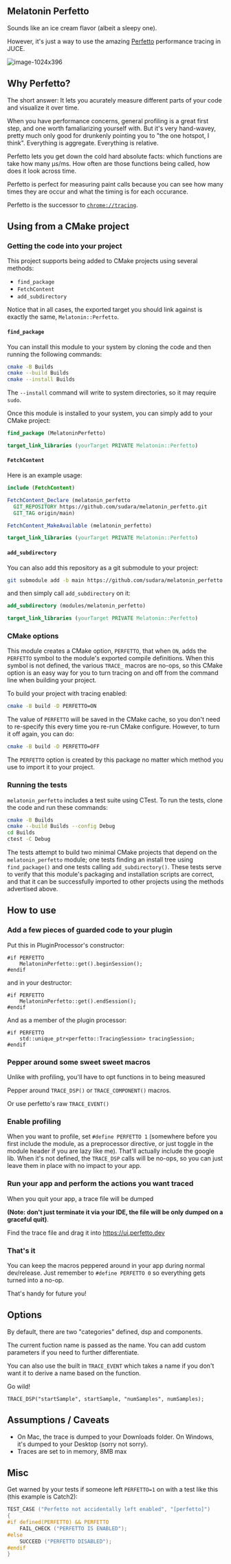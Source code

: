 ## Melatonin Perfetto

Sounds like an ice cream flavor (albeit a sleepy one).

However, it's just a way to use the amazing [Perfetto](http://perfetto.dev) performance tracing in JUCE.

![image-1024x396](https://user-images.githubusercontent.com/472/180338251-ce3c5814-ff9c-4fbb-a8c0-9caefc2f34dc.png)

## Why Perfetto?

The short answer: It lets you acurately measure different parts of your code and visualize it over time.

When you have performance concerns, general profiling is a great first step, and one worth famaliarizing yourself with. But it's very hand-wavey, pretty much only good for drunkenly pointing you to "the one hotspot, I think". Everything is aggregate. Everything is relative. 

Perfetto lets you get down the cold hard absolute facts: which functions are take how many µs/ms. How often are those functions being called, how does it look across time.

Perfetto is perfect for measuring paint calls because you can see how many times they are occur and what the timing is for each occurance. 

Perfetto is the successor to [`chrome://tracing`](https://slack.engineering/chrome-tracing-for-fun-and-profit/). 


## Using from a CMake project

### Getting the code into your project

This project supports being added to CMake projects using several methods:
- `find_package`
- `FetchContent`
- `add_subdirectory`

Notice that in all cases, the exported target you should link against is exactly the same, `Melatonin::Perfetto`.

#### `find_package`

You can install this module to your system by cloning the code and then running the following commands:
```sh
cmake -B Builds
cmake --build Builds
cmake --install Builds
```

The `--install` command will write to system directories, so it may require `sudo`.

Once this module is installed to your system, you can simply add to your CMake project:
```cmake
find_package (MelatoninPerfetto)

target_link_libraries (yourTarget PRIVATE Melatonin::Perfetto)
```

#### `FetchContent`

Here is an example usage:
```cmake
include (FetchContent)

FetchContent_Declare (melatonin_perfetto
  GIT_REPOSITORY https://github.com/sudara/melatonin_perfetto.git
  GIT_TAG origin/main)

FetchContent_MakeAvailable (melatonin_perfetto)

target_link_libraries (yourTarget PRIVATE Melatonin::Perfetto)
```

#### `add_subdirectory`

You can also add this repository as a git submodule to your project:
```sh
git submodule add -b main https://github.com/sudara/melatonin_perfetto.git modules/melatonin_perfetto
```
and then simply call `add_subdirectory` on it:
```cmake
add_subdirectory (modules/melatonin_perfetto)

target_link_libraries (yourTarget PRIVATE Melatonin::Perfetto)
```

### CMake options

This module creates a CMake option, `PERFETTO`, that when `ON`, adds the `PERFETTO` symbol to the module's exported
compile definitions. When this symbol is not defined, the various `TRACE_` macros are no-ops, so this CMake option 
is an easy way for you to turn tracing on and off from the command line when building your project.

To build your project with tracing enabled:
```sh
cmake -B build -D PERFETTO=ON
```
The value of `PERFETTO` will be saved in the CMake cache, so you don't need to re-specify this every time you re-run
CMake configure. However, to turn it off again, you can do:
```sh
cmake -B build -D PERFETTO=OFF
```

The `PERFETTO` option is created by this package no matter which method you use to import it to your project.

### Running the tests

`melatonin_perfetto` includes a test suite using CTest. To run the tests, clone the code and run these commands:
```sh
cmake -B Builds
cmake --build Builds --config Debug
cd Builds
ctest -C Debug
```

The tests attempt to build two minimal CMake projects that depend on the `melatonin_perfetto` module; one tests
finding an install tree using `find_package()` and one tests calling `add_subdirectory()`. These tests serve to
verify that this module's packaging and installation scripts are correct, and that it can be successfully imported
to other projects using the methods advertised above.


## How to use

### Add a few pieces of guarded code to your plugin
Put this in PluginProcessor's constructor:

```
#if PERFETTO
    MelatoninPerfetto::get().beginSession();
#endif
```
and in your destructor:
```
#if PERFETTO
    MelatoninPerfetto::get().endSession();
#endif
```
And as a member of the plugin processor:
```
#if PERFETTO
    std::unique_ptr<perfetto::TracingSession> tracingSession;
#endif
```
### Pepper around some sweet sweet macros

Unlike with profiling, you'll have to opt functions in to being measured

Pepper around `TRACE_DSP()` or `TRACE_COMPONENT()` macros. 

Or use perfetto's raw `TRACE_EVENT()` 

### Enable profiling

When you want to profile, set `#define PERFETTO 1` (somewhere before you first include the module, as a preprocessor directive, or just toggle in the module header if you are lazy like me). That'll actually include the google lib. When it's not defined, the `TRACE_DSP` calls will be no-ops, so you can just leave them in place with no impact to your app.

### Run your app and perform the actions you want traced

When you quit your app, a trace file will be dumped 

**(Note: don't just terminate it via your IDE, the file will be only dumped on a graceful quit)**.

Find the trace file and drag it into https://ui.perfetto.dev

### That's it

You can keep the macros peppered around in your app during normal dev/release. Just remember to `#define PERFETTO 0` so everything gets turned into a no-op. 

That's handy for future you!

## Options

By default, there are two "categories" defined, dsp and components. 

The current fuction name is passed as the name. You can add custom parameters if you need to further differentiate. 

You can also use the built in `TRACE_EVENT` which takes a name if you don't want it to derive a name based on the function.

Go wild! 

```
TRACE_DSP("startSample", startSample, "numSamples", numSamples);
```

## Assumptions / Caveats

* On Mac, the trace is dumped to your Downloads folder. On Windows, it's dumped to your Desktop (sorry not sorry).
* Traces are set to in memory, 8MB max

## Misc

Get warned by your tests if someone left `PERFETTO=1` on with a test like this (this example is Catch2):

```c++
TEST_CASE ("Perfetto not accidentally left enabled", "[perfetto]")
{
#if defined(PERFETTO) && PERFETTO
    FAIL_CHECK ("PERFETTO IS ENABLED");
#else
    SUCCEED ("PERFETTO DISABLED");
#endif
}
```
